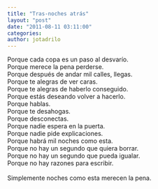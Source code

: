 ```yaml
---
title: "Tras-noches atrás"
layout: "post"
date: "2011-08-11 03:11:00"
categories: 
author: jotadrilo
---
```


<div class="css-full-post-content js-full-post-content">
Porque cada copa es un paso al desvarío.<br />Porque merece la pena perderse.<br />Porque después de andar mil calles, llegas.<br />Porque te alegras de ver caras.<br />Porque te alegras de haberlo conseguido.<br />Porque estás deseando volver a hacerlo.<br />Porque hablas.<br />Porque te desahogas.<br />Porque desconectas.<br />Porque nadie espera en la puerta.<br />Porque nadie pide explicaciones.<br />Porque habrá mil noches como esta.<br />Porque no hay un segundo que quiera borrar.<br />Porque no hay un segundo que pueda igualar.<br />Porque no hay razones para escribir.<br /><br />Simplemente noches como esta merecen la pena.
</div>
